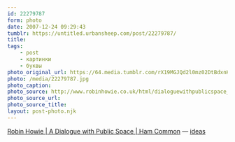 ```yaml
---
id: 22279787
form: photo
date: 2007-12-24 09:29:43
tumblr: https://untitled.urbansheep.com/post/22279787/
title:
tags:
    - post
    - картинки
    - буквы
photo_original_url: https://64.media.tumblr.com/rX19MGJQd2l0mz02DtBdxnK1_1280.jpg
photo: /media/22279787.jpg
photo_caption: 
photo_source: http://www.robinhowie.co.uk/html/dialoguewithpublicspace_hamcommon.html
photo_source_url:
photo_source_title:
layout: post-photo.njk
---
```


<p><a href="http://www.robinhowie.co.uk/html/dialoguewithpublicspace_hamcommon.html">Robin Howie | A Dialogue with Public Space | Ham Common</a> — <a href="http://tumbl.us/">ideas</a></p>
